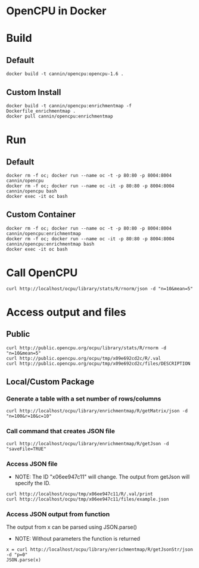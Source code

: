 # OpenCPU in Docker

# Build
## Default
```
docker build -t cannin/opencpu:opencpu-1.6 .
```

## Custom Install
```
docker build -t cannin/opencpu:enrichmentmap -f Dockerfile_enrichmentmap .
docker pull cannin/opencpu:enrichmentmap
```

# Run
## Default
```
docker rm -f oc; docker run --name oc -t -p 80:80 -p 8004:8004 cannin/opencpu
docker rm -f oc; docker run --name oc -it -p 80:80 -p 8004:8004 cannin/opencpu bash
docker exec -it oc bash
```

## Custom Container
```
docker rm -f oc; docker run --name oc -t -p 80:80 -p 8004:8004 cannin/opencpu:enrichmentmap
docker rm -f oc; docker run --name oc -it -p 80:80 -p 8004:8004 cannin/opencpu:enrichmentmap bash
docker exec -it oc bash
```

# Call OpenCPU
```
curl http://localhost/ocpu/library/stats/R/rnorm/json -d "n=10&mean=5"
```

# Access output and files
## Public
```
curl http://public.opencpu.org/ocpu/library/stats/R/rnorm -d "n=10&mean=5"
curl http://public.opencpu.org/ocpu/tmp/x09e692cd2c/R/.val
curl http://public.opencpu.org/ocpu/tmp/x09e692cd2c/files/DESCRIPTION
```

## Local/Custom Package
### Generate a table with a set number of rows/columns
```
curl http://localhost/ocpu/library/enrichmentmap/R/getMatrix/json -d "n=100&r=10&c=10"
```

### Call command that creates JSON file
```
curl http://localhost/ocpu/library/enrichmentmap/R/getJson -d "saveFile=TRUE"
```

### Access JSON file
* NOTE: The ID "x06ee947c11" will change. The output from getJson will specify the ID.
```
curl http://localhost/ocpu/tmp/x06ee947c11/R/.val/print
curl http://localhost/ocpu/tmp/x06ee947c11/files/example.json
```

### Access JSON output from function 
The output from x can be parsed using JSON.parse()
* NOTE: Without parameters the function is returned
```
x = curl http://localhost/ocpu/library/enrichmentmap/R/getJsonStr/json -d "p=0"
JSON.parse(x)
```
